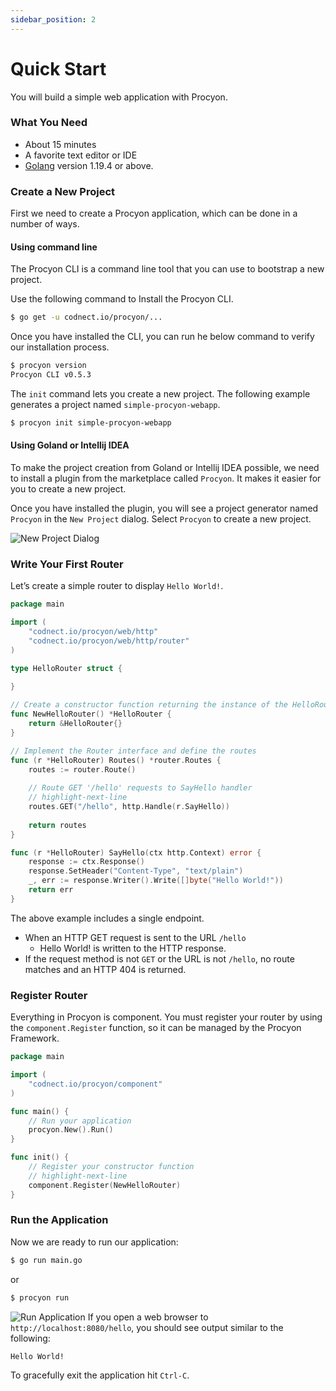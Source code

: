 ```yaml
---
sidebar_position: 2
---
```


# Quick Start
You will build a simple web application with Procyon.

### What You Need
* About 15 minutes
* A favorite text editor or IDE
* [Golang](https://go.dev/dl/) version 1.19.4 or above.

### Create a New Project
First we need to create a Procyon application, which can be done in a number of ways.

#### Using command line
The Procyon CLI is a command line tool that you can use to bootstrap a new project. 

Use the following command to Install the Procyon CLI.
```bash
$ go get -u codnect.io/procyon/...
```

Once you have installed the CLI, you can run he below command to verify our installation process.

```bash
$ procyon version
Procyon CLI v0.5.3
```

The `init` command lets you create a new project. The following example 
generates a project named `simple-procyon-webapp`.

```bash
$ procyon init simple-procyon-webapp
```

#### Using Goland or Intellij IDEA
To make the project creation from Goland or Intellij IDEA possible, 
we need to install a plugin from the marketplace called `Procyon`. It makes it easier for you to create a new project.

Once you have installed the plugin, you will see a project generator named `Procyon` in the `New Project` dialog. 
Select `Procyon` to create a new project.

![New Project Dialog](/img/procyon-wizard.png "New Project Dialog")
### Write Your First Router
Let’s create a simple router to display `Hello World!`. 

```go title="pkg/routers/hello.go"
package main

import (
	"codnect.io/procyon/web/http"
	"codnect.io/procyon/web/http/router"
)

type HelloRouter struct {
	
}

// Create a constructor function returning the instance of the HelloRouter
func NewHelloRouter() *HelloRouter {
    return &HelloRouter{}
}

// Implement the Router interface and define the routes
func (r *HelloRouter) Routes() *router.Routes {
	routes := router.Route()
	
	// Route GET '/hello' requests to SayHello handler
	// highlight-next-line
	routes.GET("/hello", http.Handle(r.SayHello))
	
	return routes
}

func (r *HelloRouter) SayHello(ctx http.Context) error {
	response := ctx.Response()
	response.SetHeader("Content-Type", "text/plain")
	_, err := response.Writer().Write([]byte("Hello World!"))
	return err
}
```

The above example includes a single endpoint.

* When an HTTP GET request is sent to the URL `/hello`
  * Hello World! is written to the HTTP response.
* If the request method is not `GET` or the URL is not `/hello`, 
no route matches and an HTTP 404 is returned.

### Register Router
Everything in Procyon is component. You must register your router 
by using the `component.Register` function, so it can be managed by the Procyon Framework.

```go title="cmd/app/main.go"
package main

import (
	"codnect.io/procyon/component"
)

func main() {
	// Run your application
	procyon.New().Run()
}

func init() {
	// Register your constructor function
	// highlight-next-line
	component.Register(NewHelloRouter)
}
```

### Run the Application
Now we are ready to run our application:

```bash
$ go run main.go
```

or

```bash
$ procyon run
```

![Run Application](/img/run-app.png "Run Application")
If you open a web browser to `http://localhost:8080/hello`, you should see output similar to the following:

```bash
Hello World!
```

To gracefully exit the application hit `Ctrl-C`.


